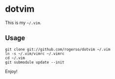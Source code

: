 dotvim
======

This is my `~/.vim`.

Usage
-----

    git clone git://github.com/rogerso/dotvim ~/.vim
    ln -s ~/.vim/vimrc ~/.vimrc
    cd ~/.vim
    git submodule update --init

Enjoy!

